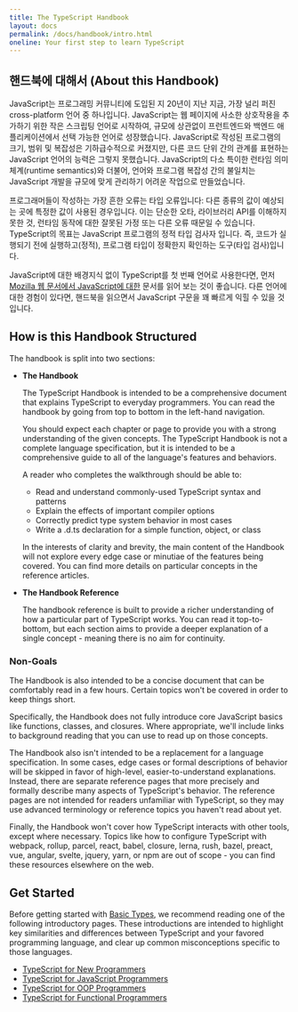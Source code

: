 ```yaml
---
title: The TypeScript Handbook
layout: docs
permalink: /docs/handbook/intro.html
oneline: Your first step to learn TypeScript
---
```


## 핸드북에 대해서 (About this Handbook)

JavaScript는 프로그래밍 커뮤니티에 도입된 지 20년이 지난 지금, 가장 널리 퍼진 cross-platform 언어 중 하나입니다. JavaScript는 웹 페이지에 사소한 상호작용을 추가하기 위한 작은 스크립팅 언어로 시작하여, 규모에 상관없이 프런트엔드와 백엔드 애플리케이션에서 선택 가능한 언어로 성장했습니다. JavaScript로 작성된 프로그램의 크기, 범위 및 복잡성은 기하급수적으로 커졌지만, 다른 코드 단위 간의 관계를 표현하는 JavaScript 언어의 능력은 그렇지 못했습니다. JavaScript의 다소 특이한 런타임 의미 체계(runtime semantics)와 더불어, 언어와 프로그램 복잡성 간의 불일치는 JavaScript 개발을 규모에 맞게 관리하기 어려운 작업으로 만들었습니다.

프로그래머들이 작성하는 가장 흔한 오류는 타입 오류입니다: 다른 종류의 값이 예상되는 곳에 특정한 값이 사용된 경우입니다. 이는 단순한 오타, 라이브러리 API를 이해하지 못한 것, 런타임 동작에 대한 잘못된 가정 또는 다른 오류 때문일 수 있습니다. TypeScript의 목표는 JavaScript 프로그램의 정적 타입 검사자 입니다. 즉, 코드가 실행되기 전에 실행하고(정적), 프로그램 타입이 정확한지 확인하는 도구(타입 검사)입니다.

JavaScript에 대한 배경지식 없이 TypeScript를 첫 번째 언어로 사용한다면, 먼저 [Mozilla 웹 문서에서 JavaScript에 대한](https://developer.mozilla.org/docs/Web/JavaScript/Guide) 문서를 읽어 보는 것이 좋습니다.
다른 언어에 대한 경험이 있다면, 핸드북을 읽으면서 JavaScript 구문을 꽤 빠르게 익힐 수 있을 것입니다.

## How is this Handbook Structured

The handbook is split into two sections:

* **The Handbook**

  The TypeScript Handbook is intended to be a comprehensive document that explains TypeScript to everyday programmers. You can read the handbook by going from top to bottom in the left-hand navigation.

  You should expect each chapter or page to provide you with a strong understanding of the given concepts. The TypeScript Handbook is not a complete language specification, but it is intended to be a comprehensive guide to all of the language's features and behaviors.

  A reader who completes the walkthrough should be able to:

  * Read and understand commonly-used TypeScript syntax and patterns
  * Explain the effects of important compiler options
  * Correctly predict type system behavior in most cases
  * Write a .d.ts declaration for a simple function, object, or class

  In the interests of clarity and brevity, the main content of the Handbook will not explore every edge case or minutiae of the features being covered. You can find more details on particular concepts in the reference articles.

* **The Handbook Reference**

  The handbook reference is built to provide a richer understanding of how a particular part of TypeScript works. You can read it top-to-bottom, but each section aims to provide a deeper explanation of a single concept - meaning there is no aim for continuity.

### Non-Goals

The Handbook is also intended to be a concise document that can be comfortably read in a few hours. Certain topics won't be covered in order to keep things short.

Specifically, the Handbook does not fully introduce core JavaScript basics like functions, classes, and closures. Where appropriate, we'll include links to background reading that you can use to read up on those concepts.

The Handbook also isn't intended to be a replacement for a language specification. In some cases, edge cases or formal descriptions of behavior will be skipped in favor of high-level, easier-to-understand explanations. Instead, there are separate reference pages that more precisely and formally describe many aspects of TypeScript's behavior. The reference pages are not intended for readers unfamiliar with TypeScript, so they may use advanced terminology or reference topics you haven't read about yet.

Finally, the Handbook won't cover how TypeScript interacts with other tools, except where necessary. Topics like how to configure TypeScript with webpack, rollup, parcel, react, babel, closure, lerna, rush, bazel, preact, vue, angular, svelte, jquery, yarn, or npm are out of scope - you can find these resources elsewhere on the web.

## Get Started

Before getting started with [Basic Types](/docs/handbook/basic-types.html), we recommend reading one of the following introductory pages. These introductions are intended to highlight key similarities and differences between TypeScript and your favored programming language, and clear up common misconceptions specific to those languages.

* [TypeScript for New Programmers](/docs/handbook/typescript-from-scratch.html)
* [TypeScript for JavaScript Programmers](/docs/handbook/typescript-in-5-minutes.html)
* [TypeScript for OOP Programmers](/docs/handbook/typescript-in-5-minutes-oop.html)
* [TypeScript for Functional Programmers](/docs/handbook/typescript-in-5-minutes-func.html)
